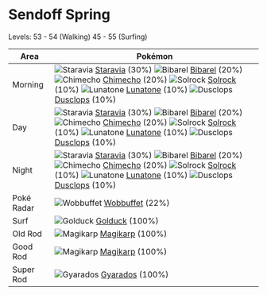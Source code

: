 # Sendoff Spring
Levels: 53 - 54 (Walking) 45 - 55 (Surfing)

Area       | Pokémon
---        | ---
Morning    | ![][397]  [Staravia] (30%) ![][400]  [Bibarel] (20%) ![][358]  [Chimecho] (20%)  ![][338]  [Solrock] (10%) ![][337]  [Lunatone] (10%) ![][356]  [Dusclops] (10%)<br>
Day        | ![][397]  [Staravia] (30%) ![][400]  [Bibarel] (20%) ![][358]  [Chimecho] (20%)  ![][338]  [Solrock] (10%) ![][337]  [Lunatone] (10%) ![][356]  [Dusclops] (10%)<br>
Night      | ![][397]  [Staravia] (30%) ![][400]  [Bibarel] (20%) ![][358]  [Chimecho] (20%)  ![][338]  [Solrock] (10%) ![][337]  [Lunatone] (10%) ![][356]  [Dusclops] (10%)<br>
Poké Radar | ![][202]  [Wobbuffet] (22%)
Surf       | ![][055]  [Golduck] (100%)
Old Rod    | ![][129]  [Magikarp] (100%)
Good Rod   | ![][129]  [Magikarp] (100%)
Super Rod  | ![][130]  [Gyarados] (100%)


[055]: https://raw.githubusercontent.com/PokeAPI/sprites/master/sprites/pokemon/55.png "Golduck"
[129]: https://raw.githubusercontent.com/PokeAPI/sprites/master/sprites/pokemon/129.png "Magikarp"
[130]: https://raw.githubusercontent.com/PokeAPI/sprites/master/sprites/pokemon/130.png "Gyarados"
[202]: https://raw.githubusercontent.com/PokeAPI/sprites/master/sprites/pokemon/202.png "Wobbuffet"
[337]: https://raw.githubusercontent.com/PokeAPI/sprites/master/sprites/pokemon/337.png "Lunatone"
[338]: https://raw.githubusercontent.com/PokeAPI/sprites/master/sprites/pokemon/338.png "Solrock"
[356]: https://raw.githubusercontent.com/PokeAPI/sprites/master/sprites/pokemon/356.png "Dusclops"
[358]: https://raw.githubusercontent.com/PokeAPI/sprites/master/sprites/pokemon/358.png "Chimecho"
[397]: https://raw.githubusercontent.com/PokeAPI/sprites/master/sprites/pokemon/397.png "Staravia"
[400]: https://raw.githubusercontent.com/PokeAPI/sprites/master/sprites/pokemon/400.png "Bibarel"
[Golduck]: pokemon_changes/055/
[Magikarp]: pokemon_changes/129/
[Gyarados]: pokemon_changes/130/
[Wobbuffet]: pokemon_changes/202/
[Lunatone]: pokemon_changes/337/
[Solrock]: pokemon_changes/338/
[Dusclops]: pokemon_changes/356/
[Chimecho]: pokemon_changes/358/
[Staravia]: pokemon_changes/397/
[Bibarel]: pokemon_changes/400/
